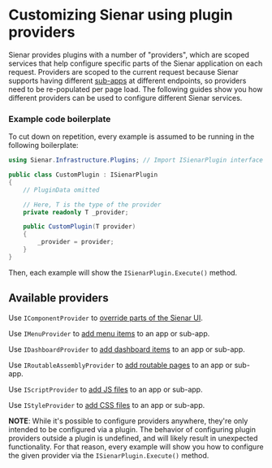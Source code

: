 ﻿---
pageTitle: "Customizing Sienar using plugin providers"
blurb: "A guide to customizing Sienar using plugin providers"
pageNumber: 1
tags:
  - plugin-providers
  - guides
---

# Customizing Sienar using plugin providers

Sienar provides plugins with a number of "providers", which are scoped services that help configure specific parts of the Sienar application on each request. Providers are scoped to the current request because Sienar supports having different [sub-apps](/devs/guides/sub-apps) at different endpoints, so providers need to be re-populated per page load. The following guides show you how different providers can be used to configure different Sienar services.

### Example code boilerplate

To cut down on repetition, every example is assumed to be running in the following boilerplate:

```csharp
using Sienar.Infrastructure.Plugins; // Import ISienarPlugin interface

public class CustomPlugin : ISienarPlugin
{
    // PluginData omitted

	// Here, T is the type of the provider
	private readonly T _provider;

	public CustomPlugin(T provider)
	{
		_provider = provider;
	}
}
```

Then, each example will show the `ISienarPlugin.Execute()` method.

## Available providers

Use `IComponentProvider` to [override parts of the Sienar UI](/devs/guides/plugin-providers/overriding-ui-components).

Use `IMenuProvider` to [add menu items](/devs/guides/plugin-providers/adding-menu-items) to an app or sub-app.

Use `IDashboardProvider` to [add dashboard items](/devs/guides/plugin-providers/adding-dashboard-items) to an app or sub-app.

Use `IRoutableAssemblyProvider` to [add routable pages](/devs/guides/plugin-providers/adding-routable-pages) to an app or sub-app.

Use `IScriptProvider` to [add JS files](/devs/guides/plugin-providers/adding-js) to an app or sub-app.

Use `IStyleProvider` to [add CSS files](/devs/guides/plugin-providers/adding-css) to an app or sub-app.

**NOTE**: While it's possible to configure providers anywhere, they're only intended to be configured via a plugin. The behavior of configuring plugin providers outside a plugin is undefined, and will likely result in unexpected functionality. For that reason, every example will show you how to configure the given provider via the `ISienarPlugin.Execute()` method.